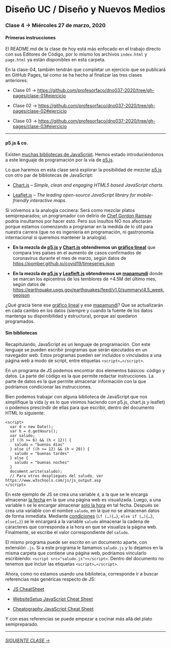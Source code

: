 # Diseño UC / Diseño y Nuevos Medios  

### Clase 4 → Miércoles 27 de marzo, 2020

#### Primeras instrucciones

El README.md de la clase de hoy está más enfocado en el trabajo directo con sus Editores de Código, por lo mismo los archivos `index.html` y `page.html` ya están disponibles en esta carpeta. 

En la clase-04, también tendrán que completar un ejercicio que se publicará en GitHub Pages, tal como se ha hecho al finalizar las tres clases anteriores: 

- Clase 01 → https://github.com/profesorfaco/dno037-2020/tree/gh-pages/clase-01#ejercicio

- Clase 02 → https://github.com/profesorfaco/dno037-2020/tree/gh-pages/clase-02#ejercicio

- Clase 03 → https://github.com/profesorfaco/dno037-2020/tree/gh-pages/clase-03#ejercicio

- - - - - - - - - - - - - - - -

#### p5.js & co.

Existen [muchas bibliotecas de JavaScript](https://www.javascripting.com/). Hemos estado introduciéndonos a este lenguaje de programación por la vía de [p5.js](https://p5js.org/es/). 

Lo que haremos en esta clase será explorar la posibilidad de mezclar [p5.js](https://p5js.org/es/) con otro par de bibliotecas de JavaScript:

- [Chart.js](https://www.chartjs.org/) – *Simple, clean and engaging HTML5 based JavaScript charts*.

- [Leaflet.js](https://leafletjs.com/) – *The leading open-source JavaScript library for mobile-friendly interactive maps*.

Si volvemos a la analogía cocinera: Será como mezclar platos semipreparados; un programador con delirio de [Chef Gordon Ramsay](https://youtu.be/GMMRw3Ryki0) podría insultarnos por hacer esto. Pero sus insultos NO nos afectarán porque estamos comenzando a programar en la medida de lo útil para nuestra carrera (que no es ingeniería en programación, ni gastronomía internacional si queremos mantener la analogía).

- **En la mezcla de [p5.js](https://p5js.org/es/reference/) y [Chart.js](https://www.chartjs.org/docs/latest/) obtendremos un [gráfico lineal](https://profesorfaco.github.io/dno037-2020/clase-04/index.html)** que compara tres países en el aumento de casos confirmados de coronavirus durante el mes de marzo, según datos de https://pomber.github.io/covid19/timeseries.json  

- **En la mezcla de [p5.js](https://p5js.org/es/reference/) y [Leafleft.js](https://leafletjs.com/reference-1.6.0.html) obtendremos un [mapamundi](https://profesorfaco.github.io/dno037-2020/clase-04/page.html)** donde se marcan los epicentros de los temblores de +4.5M del último mes, según datos de https://earthquake.usgs.gov/earthquakes/feed/v1.0/summary/4.5_week.geojson

¿Qué gracia tiene ese [gráfico lineal](https://profesorfaco.github.io/dno037-2020/clase-04/) y ese [mapamundi](https://profesorfaco.github.io/dno037-2020/clase-04/page.html)? Que se actualizarán en cada cambio en los datos (siempre y cuando la fuente de los datos mantenga su disponibilidad y estructura), porque así quedaron programados.

#### Sin bibliotecas

Recapitulando, JavaScript es un lenguaje de programación. Con este lenguaje se pueden escribir programas que serán ejecutados en un navegador web. Estos programas pueden ser incluidos o vinculados a una página web a modo de script, entre etiquetas `<script>…</script>`. 

En un programa de JS podemos encontrar dos elementos básicos: código y datos. La parte del código es la que permite redactar instrucciones. La parte de datos es la que permite almacenar información con la que podríamos condicionar las instrucciones. 

Bien podemos trabajar con alguna biblioteca de JavaScript que nos simplifique la vida (y es lo que vinimos haciendo con p5.js, chart.js y leaflet) o podemos prescindir de ellas para que escribir, dentro del documento HTML lo siguiente: 

```
<script>
  var d = new Date();
  var h = d.getHours();
  var saludo;
  if ((h >= 6) && (h < 12)) { 
    saludo = "buenos días"
  } else if ((h >= 12) && (h < 20)) {
    saludo = "buenas tardes"
  } else { 
    saludo = "buenas noches"
  }
  document.write(saludo);
  // Para otros despliegues del saludo, ver https://www.w3schools.com/js/js_output.asp  
</script>
```

En este ejemplo de JS se crea una variable `d`, a la que se le encarga almacenar [la fecha](https://developer.mozilla.org/es/docs/Web/JavaScript/Referencia/Objetos_globales/Date) en la que una página web es visualizada. Luego, a una variable `h` se le encargar almacenar [solo la hora](https://developer.mozilla.org/es/docs/Web/JavaScript/Referencia/Objetos_globales/Date/getHours) en tal fecha. Después se crea una variable con el nombre `saludo`, en la que no se almacenan datos de forma inmediata. Mediante [condiciones](https://developer.mozilla.org/en-US/docs/Web/JavaScript/Reference/Statements/if...else) (`if (…){…}`, `else if (…){…}`, `else{…}`) se le encargará a la variable `saludo` almacenar la cadena de caracteres que corresponda a la hora en que se visualiza la página web. Finalmente, se escribe el valor correspondiente del `saludo`.

El mismo programa puede ser escrito en un documento aparte, con extensión `.js`. Si a este programa le llamamos `saludo.js` y lo dejamos en la misma carpeta que contiene una página web, podríamos vincularlo escribiendo: `<script src="saludo.js"></script>`. Dentro del documento no tenemos que incluir las etiquetas `<script>…</script>`. 

Ahora, como no estamos usando una biblioteca, corresponde ir a buscar referencias más genéricas respecto de JS:

- [JS CheatSheet](https://htmlcheatsheet.com/js/)

- [WebsiteSetup JavaScript Cheat Sheet](https://websitesetup.org/javascript-cheat-sheet/)

- [Cheatography JavaScript Cheat Sheet](https://www.cheatography.com/davechild/cheat-sheets/javascript/pdf_bw/)

Y con esas referencias se puede empezar a cocinar más allá del plato semipreparado.

- - - - - - - 

###### [SIGUIENTE CLASE →](https://github.com/profesorfaco/dno037-2020/tree/gh-pages/clase-05)

